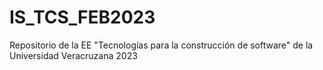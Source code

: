 # IS_TCS_FEB2023
Repositorio de la EE "Tecnologías para la construcción de software" de la Universidad Veracruzana 2023
